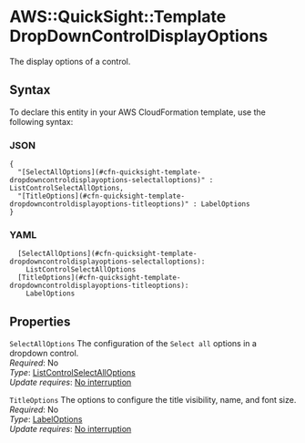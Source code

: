 # AWS::QuickSight::Template DropDownControlDisplayOptions<a name="aws-properties-quicksight-template-dropdowncontroldisplayoptions"></a>

The display options of a control\.

## Syntax<a name="aws-properties-quicksight-template-dropdowncontroldisplayoptions-syntax"></a>

To declare this entity in your AWS CloudFormation template, use the following syntax:

### JSON<a name="aws-properties-quicksight-template-dropdowncontroldisplayoptions-syntax.json"></a>

```
{
  "[SelectAllOptions](#cfn-quicksight-template-dropdowncontroldisplayoptions-selectalloptions)" : ListControlSelectAllOptions,
  "[TitleOptions](#cfn-quicksight-template-dropdowncontroldisplayoptions-titleoptions)" : LabelOptions
}
```

### YAML<a name="aws-properties-quicksight-template-dropdowncontroldisplayoptions-syntax.yaml"></a>

```
  [SelectAllOptions](#cfn-quicksight-template-dropdowncontroldisplayoptions-selectalloptions): 
    ListControlSelectAllOptions
  [TitleOptions](#cfn-quicksight-template-dropdowncontroldisplayoptions-titleoptions): 
    LabelOptions
```

## Properties<a name="aws-properties-quicksight-template-dropdowncontroldisplayoptions-properties"></a>

`SelectAllOptions`  <a name="cfn-quicksight-template-dropdowncontroldisplayoptions-selectalloptions"></a>
The configuration of the `Select all` options in a dropdown control\.  
*Required*: No  
*Type*: [ListControlSelectAllOptions](aws-properties-quicksight-template-listcontrolselectalloptions.md)  
*Update requires*: [No interruption](https://docs.aws.amazon.com/AWSCloudFormation/latest/UserGuide/using-cfn-updating-stacks-update-behaviors.html#update-no-interrupt)

`TitleOptions`  <a name="cfn-quicksight-template-dropdowncontroldisplayoptions-titleoptions"></a>
The options to configure the title visibility, name, and font size\.  
*Required*: No  
*Type*: [LabelOptions](aws-properties-quicksight-template-labeloptions.md)  
*Update requires*: [No interruption](https://docs.aws.amazon.com/AWSCloudFormation/latest/UserGuide/using-cfn-updating-stacks-update-behaviors.html#update-no-interrupt)